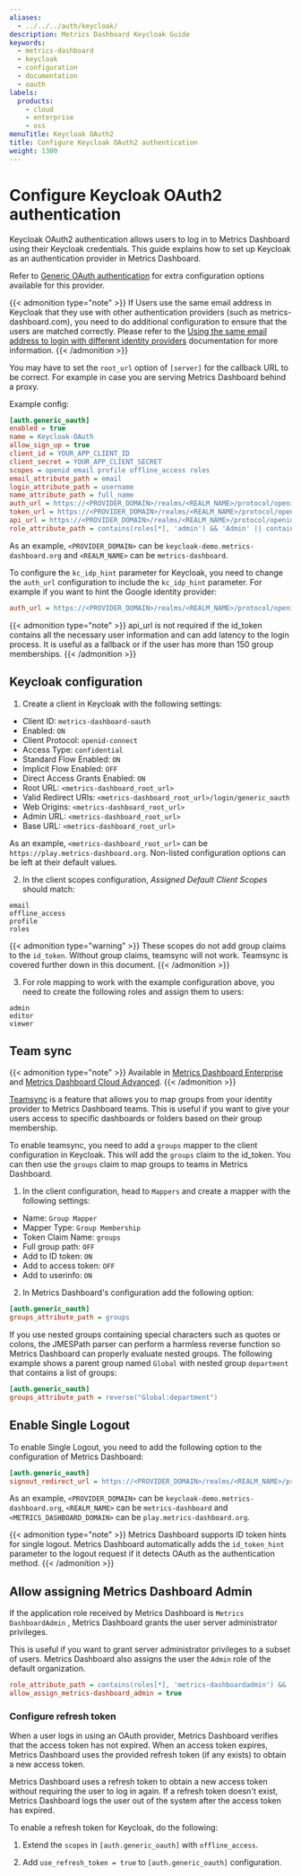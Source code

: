 ```yaml
---
aliases:
  - ../../../auth/keycloak/
description: Metrics Dashboard Keycloak Guide
keywords:
  - metrics-dashboard
  - keycloak
  - configuration
  - documentation
  - oauth
labels:
  products:
    - cloud
    - enterprise
    - oss
menuTitle: Keycloak OAuth2
title: Configure Keycloak OAuth2 authentication
weight: 1300
---
```


# Configure Keycloak OAuth2 authentication

Keycloak OAuth2 authentication allows users to log in to Metrics Dashboard using their Keycloak credentials. This guide explains how to set up Keycloak as an authentication provider in Metrics Dashboard.

Refer to [Generic OAuth authentication](../generic-oauth/) for extra configuration options available for this provider.

{{< admonition type="note" >}}
If Users use the same email address in Keycloak that they use with other authentication providers (such as metrics-dashboard.com), you need to do additional configuration to ensure that the users are matched correctly. Please refer to the [Using the same email address to login with different identity providers](../#using-the-same-email-address-to-login-with-different-identity-providers) documentation for more information.
{{< /admonition >}}

You may have to set the `root_url` option of `[server]` for the callback URL to be
correct. For example in case you are serving Metrics Dashboard behind a proxy.

Example config:

```ini
[auth.generic_oauth]
enabled = true
name = Keycloak-OAuth
allow_sign_up = true
client_id = YOUR_APP_CLIENT_ID
client_secret = YOUR_APP_CLIENT_SECRET
scopes = openid email profile offline_access roles
email_attribute_path = email
login_attribute_path = username
name_attribute_path = full_name
auth_url = https://<PROVIDER_DOMAIN>/realms/<REALM_NAME>/protocol/openid-connect/auth
token_url = https://<PROVIDER_DOMAIN>/realms/<REALM_NAME>/protocol/openid-connect/token
api_url = https://<PROVIDER_DOMAIN>/realms/<REALM_NAME>/protocol/openid-connect/userinfo
role_attribute_path = contains(roles[*], 'admin') && 'Admin' || contains(roles[*], 'editor') && 'Editor' || 'Viewer'
```

As an example, `<PROVIDER_DOMAIN>` can be `keycloak-demo.metrics-dashboard.org`
and `<REALM_NAME>` can be `metrics-dashboard`.

To configure the `kc_idp_hint` parameter for Keycloak, you need to change the `auth_url` configuration to include the `kc_idp_hint` parameter. For example if you want to hint the Google identity provider:

```ini
auth_url = https://<PROVIDER_DOMAIN>/realms/<REALM_NAME>/protocol/openid-connect/auth?kc_idp_hint=google
```

{{< admonition type="note" >}}
api_url is not required if the id_token contains all the necessary user information and can add latency to the login process.
It is useful as a fallback or if the user has more than 150 group memberships.
{{< /admonition >}}

## Keycloak configuration

1. Create a client in Keycloak with the following settings:

- Client ID: `metrics-dashboard-oauth`
- Enabled: `ON`
- Client Protocol: `openid-connect`
- Access Type: `confidential`
- Standard Flow Enabled: `ON`
- Implicit Flow Enabled: `OFF`
- Direct Access Grants Enabled: `ON`
- Root URL: `<metrics-dashboard_root_url>`
- Valid Redirect URIs: `<metrics-dashboard_root_url>/login/generic_oauth`
- Web Origins: `<metrics-dashboard_root_url>`
- Admin URL: `<metrics-dashboard_root_url>`
- Base URL: `<metrics-dashboard_root_url>`

As an example, `<metrics-dashboard_root_url>` can be `https://play.metrics-dashboard.org`.
Non-listed configuration options can be left at their default values.

2. In the client scopes configuration, _Assigned Default Client Scopes_ should match:

```
email
offline_access
profile
roles
```

{{< admonition type="warning" >}}
These scopes do not add group claims to the `id_token`. Without group claims, teamsync will not work. Teamsync is covered further down in this document.
{{< /admonition >}}

3. For role mapping to work with the example configuration above,
   you need to create the following roles and assign them to users:

```
admin
editor
viewer
```

## Team sync

{{< admonition type="note" >}}
Available in [Metrics Dashboard Enterprise](https://metrics-dashboard.com/docs/metrics-dashboard/<METRICS_DASHBOARD_VERSION>/introduction/metrics-dashboard-enterprise/) and [Metrics Dashboard Cloud Advanced](https://metrics-dashboard.com/docs/metrics-dashboard-cloud/).
{{< /admonition >}}

[Teamsync](https://metrics-dashboard.com/docs/metrics-dashboard/<METRICS_DASHBOARD_VERSION>/setup-metrics-dashboard/configure-security/configure-team-sync/) is a feature that allows you to map groups from your identity provider to Metrics Dashboard teams. This is useful if you want to give your users access to specific dashboards or folders based on their group membership.

To enable teamsync, you need to add a `groups` mapper to the client configuration in Keycloak.
This will add the `groups` claim to the id_token. You can then use the `groups` claim to map groups to teams in Metrics Dashboard.

1. In the client configuration, head to `Mappers` and create a mapper with the following settings:

- Name: `Group Mapper`
- Mapper Type: `Group Membership`
- Token Claim Name: `groups`
- Full group path: `OFF`
- Add to ID token: `ON`
- Add to access token: `OFF`
- Add to userinfo: `ON`

2. In Metrics Dashboard's configuration add the following option:

```ini
[auth.generic_oauth]
groups_attribute_path = groups
```

If you use nested groups containing special characters such as quotes or colons, the JMESPath parser can perform a harmless reverse function so Metrics Dashboard can properly evaluate nested groups. The following example shows a parent group named `Global` with nested group `department` that contains a list of groups:

```ini
[auth.generic_oauth]
groups_attribute_path = reverse("Global:department")
```

## Enable Single Logout

To enable Single Logout, you need to add the following option to the configuration of Metrics Dashboard:

```ini
[auth.generic_oauth]
signout_redirect_url = https://<PROVIDER_DOMAIN>/realms/<REALM_NAME>/protocol/openid-connect/logout?post_logout_redirect_uri=https%3A%2F%2F<METRICS_DASHBOARD_DOMAIN>%2Flogin
```

As an example, `<PROVIDER_DOMAIN>` can be `keycloak-demo.metrics-dashboard.org`,
`<REALM_NAME>` can be `metrics-dashboard` and `<METRICS_DASHBOARD_DOMAIN>` can be `play.metrics-dashboard.org`.

{{< admonition type="note" >}}
Metrics Dashboard supports ID token hints for single logout. Metrics Dashboard automatically adds the `id_token_hint` parameter to the logout request if it detects OAuth as the authentication method.
{{< /admonition >}}

## Allow assigning Metrics Dashboard Admin

If the application role received by Metrics Dashboard is `Metrics DashboardAdmin` , Metrics Dashboard grants the user server administrator privileges.

This is useful if you want to grant server administrator privileges to a subset of users.
Metrics Dashboard also assigns the user the `Admin` role of the default organization.

```ini
role_attribute_path = contains(roles[*], 'metrics-dashboardadmin') && 'Metrics DashboardAdmin' || contains(roles[*], 'admin') && 'Admin' || contains(roles[*], 'editor') && 'Editor' || 'Viewer'
allow_assign_metrics-dashboard_admin = true
```

### Configure refresh token

When a user logs in using an OAuth provider, Metrics Dashboard verifies that the access token has not expired. When an access token expires, Metrics Dashboard uses the provided refresh token (if any exists) to obtain a new access token.

Metrics Dashboard uses a refresh token to obtain a new access token without requiring the user to log in again. If a refresh token doesn't exist, Metrics Dashboard logs the user out of the system after the access token has expired.

To enable a refresh token for Keycloak, do the following:

1. Extend the `scopes` in `[auth.generic_oauth]` with `offline_access`.

1. Add `use_refresh_token = true` to `[auth.generic_oauth]` configuration.
